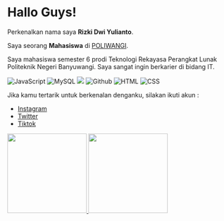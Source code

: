 # Hallo Guys! 

Perkenalkan nama saya **Rizki Dwi Yulianto**.

Saya seorang **Mahasiswa** di [POLIWANGI](https://poliwangi.ac.id/).

Saya mahasiswa semester 6 prodi Teknologi Rekayasa Perangkat Lunak Politeknik Negeri Banyuwangi. Saya sangat ingin berkarier di bidang IT.

![JavaScript](https://img.shields.io/badge/JavaScript-F7DF1E?style=for-the-badge&logo=javascript&logoColor=black) ![MySQL](https://img.shields.io/badge/MySQL-00000F?style=for-the-badge&logo=mysql&logoColor=white) ![](https://img.shields.io/badge/git%20-%23F05033.svg?&style=for-the-badge&logo=git&logoColor=white)  ![Github](https://img.shields.io/badge/github%20-%23121011.svg?&style=for-the-badge&logo=github&logoColor=white) ![HTML](https://img.shields.io/badge/HTML5-E34F26?style=for-the-badge&logo=html5&logoColor=white) ![CSS](https://img.shields.io/badge/CSS-239120?&style=for-the-badge&logo=css3&logoColor=white)

Jika kamu tertarik untuk berkenalan denganku, silakan ikuti akun :
* [Instagram](https://www.instagram.com/rizkidy_/)
* [Twitter](https://twitter.com/rizkidy_)
* [Tiktok](https://www.tiktok.com/@rizkidy_)

<p align="left">
<a href="https://github.com/rizkidy">
  <img height="180em" src="https://github-readme-stats-eight-theta.vercel.app/api?username=rizkidy&show_icons=true&theme=algolia&include_all_commits=true&count_private=true"/>
  <img height="180em" src="https://github-readme-stats-eight-theta.vercel.app/api/top-langs/?username=rizkidy&layout=compact&langs_count=8&theme=algolia"/>
</a>
</p>
